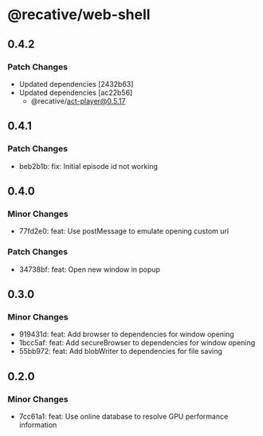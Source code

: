 # @recative/web-shell

## 0.4.2

### Patch Changes

- Updated dependencies [2432b63]
- Updated dependencies [ac22b56]
  - @recative/act-player@0.5.17

## 0.4.1

### Patch Changes

- beb2b1b: fix: Initial episode id not working

## 0.4.0

### Minor Changes

- 77fd2e0: feat: Use postMessage to emulate opening custom url

### Patch Changes

- 34738bf: feat: Open new window in popup

## 0.3.0

### Minor Changes

- 919431d: feat: Add browser to dependencies for window opening
- 1bcc5af: feat: Add secureBrowser to dependencies for window opening
- 55bb972: feat: Add blobWriter to dependencies for file saving

## 0.2.0

### Minor Changes

- 7cc61a1: feat: Use online database to resolve GPU performance information
